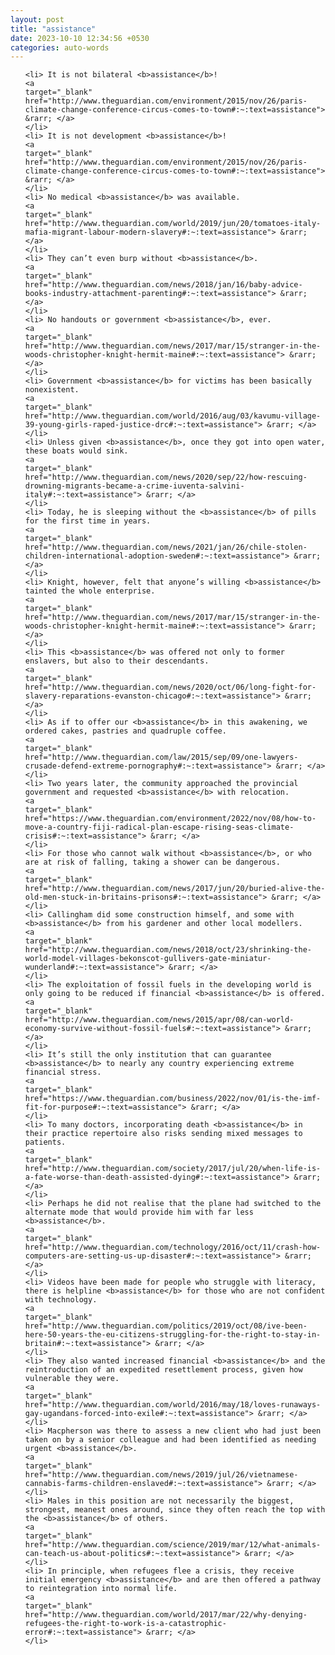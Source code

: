 ```yaml
---
layout: post
title: "assistance"
date: 2023-10-10 12:34:56 +0530
categories: auto-words
---
```

<ol>

    <li> It is not bilateral <b>assistance</b>!
    <a 
    target="_blank" 
    href="http://www.theguardian.com/environment/2015/nov/26/paris-climate-change-conference-circus-comes-to-town#:~:text=assistance"> &rarr; </a>
    </li>
    <li> It is not development <b>assistance</b>!
    <a 
    target="_blank" 
    href="http://www.theguardian.com/environment/2015/nov/26/paris-climate-change-conference-circus-comes-to-town#:~:text=assistance"> &rarr; </a>
    </li>
    <li> No medical <b>assistance</b> was available.
    <a 
    target="_blank" 
    href="http://www.theguardian.com/world/2019/jun/20/tomatoes-italy-mafia-migrant-labour-modern-slavery#:~:text=assistance"> &rarr; </a>
    </li>
    <li> They can’t even burp without <b>assistance</b>.
    <a 
    target="_blank" 
    href="http://www.theguardian.com/news/2018/jan/16/baby-advice-books-industry-attachment-parenting#:~:text=assistance"> &rarr; </a>
    </li>
    <li> No handouts or government <b>assistance</b>, ever.
    <a 
    target="_blank" 
    href="http://www.theguardian.com/news/2017/mar/15/stranger-in-the-woods-christopher-knight-hermit-maine#:~:text=assistance"> &rarr; </a>
    </li>
    <li> Government <b>assistance</b> for victims has been basically nonexistent.
    <a 
    target="_blank" 
    href="http://www.theguardian.com/world/2016/aug/03/kavumu-village-39-young-girls-raped-justice-drc#:~:text=assistance"> &rarr; </a>
    </li>
    <li> Unless given <b>assistance</b>, once they got into open water, these boats would sink.
    <a 
    target="_blank" 
    href="http://www.theguardian.com/news/2020/sep/22/how-rescuing-drowning-migrants-became-a-crime-iuventa-salvini-italy#:~:text=assistance"> &rarr; </a>
    </li>
    <li> Today, he is sleeping without the <b>assistance</b> of pills for the first time in years.
    <a 
    target="_blank" 
    href="http://www.theguardian.com/news/2021/jan/26/chile-stolen-children-international-adoption-sweden#:~:text=assistance"> &rarr; </a>
    </li>
    <li> Knight, however, felt that anyone’s willing <b>assistance</b> tainted the whole enterprise.
    <a 
    target="_blank" 
    href="http://www.theguardian.com/news/2017/mar/15/stranger-in-the-woods-christopher-knight-hermit-maine#:~:text=assistance"> &rarr; </a>
    </li>
    <li> This <b>assistance</b> was offered not only to former enslavers, but also to their descendants.
    <a 
    target="_blank" 
    href="http://www.theguardian.com/news/2020/oct/06/long-fight-for-slavery-reparations-evanston-chicago#:~:text=assistance"> &rarr; </a>
    </li>
    <li> As if to offer our <b>assistance</b> in this awakening, we ordered cakes, pastries and quadruple coffee.
    <a 
    target="_blank" 
    href="http://www.theguardian.com/law/2015/sep/09/one-lawyers-crusade-defend-extreme-pornography#:~:text=assistance"> &rarr; </a>
    </li>
    <li> Two years later, the community approached the provincial government and requested <b>assistance</b> with relocation.
    <a 
    target="_blank" 
    href="https://www.theguardian.com/environment/2022/nov/08/how-to-move-a-country-fiji-radical-plan-escape-rising-seas-climate-crisis#:~:text=assistance"> &rarr; </a>
    </li>
    <li> For those who cannot walk without <b>assistance</b>, or who are at risk of falling, taking a shower can be dangerous.
    <a 
    target="_blank" 
    href="http://www.theguardian.com/news/2017/jun/20/buried-alive-the-old-men-stuck-in-britains-prisons#:~:text=assistance"> &rarr; </a>
    </li>
    <li> Callingham did some construction himself, and some with <b>assistance</b> from his gardener and other local modellers.
    <a 
    target="_blank" 
    href="http://www.theguardian.com/news/2018/oct/23/shrinking-the-world-model-villages-bekonscot-gullivers-gate-miniatur-wunderland#:~:text=assistance"> &rarr; </a>
    </li>
    <li> The exploitation of fossil fuels in the developing world is only going to be reduced if financial <b>assistance</b> is offered.
    <a 
    target="_blank" 
    href="http://www.theguardian.com/news/2015/apr/08/can-world-economy-survive-without-fossil-fuels#:~:text=assistance"> &rarr; </a>
    </li>
    <li> It’s still the only institution that can guarantee <b>assistance</b> to nearly any country experiencing extreme financial stress.
    <a 
    target="_blank" 
    href="https://www.theguardian.com/business/2022/nov/01/is-the-imf-fit-for-purpose#:~:text=assistance"> &rarr; </a>
    </li>
    <li> To many doctors, incorporating death <b>assistance</b> in their practice repertoire also risks sending mixed messages to patients.
    <a 
    target="_blank" 
    href="http://www.theguardian.com/society/2017/jul/20/when-life-is-a-fate-worse-than-death-assisted-dying#:~:text=assistance"> &rarr; </a>
    </li>
    <li> Perhaps he did not realise that the plane had switched to the alternate mode that would provide him with far less <b>assistance</b>.
    <a 
    target="_blank" 
    href="http://www.theguardian.com/technology/2016/oct/11/crash-how-computers-are-setting-us-up-disaster#:~:text=assistance"> &rarr; </a>
    </li>
    <li> Videos have been made for people who struggle with literacy, there is helpline <b>assistance</b> for those who are not confident with technology.
    <a 
    target="_blank" 
    href="http://www.theguardian.com/politics/2019/oct/08/ive-been-here-50-years-the-eu-citizens-struggling-for-the-right-to-stay-in-britain#:~:text=assistance"> &rarr; </a>
    </li>
    <li> They also wanted increased financial <b>assistance</b> and the reintroduction of an expedited resettlement process, given how vulnerable they were.
    <a 
    target="_blank" 
    href="http://www.theguardian.com/world/2016/may/18/loves-runaways-gay-ugandans-forced-into-exile#:~:text=assistance"> &rarr; </a>
    </li>
    <li> Macpherson was there to assess a new client who had just been taken on by a senior colleague and had been identified as needing urgent <b>assistance</b>.
    <a 
    target="_blank" 
    href="http://www.theguardian.com/news/2019/jul/26/vietnamese-cannabis-farms-children-enslaved#:~:text=assistance"> &rarr; </a>
    </li>
    <li> Males in this position are not necessarily the biggest, strongest, meanest ones around, since they often reach the top with the <b>assistance</b> of others.
    <a 
    target="_blank" 
    href="http://www.theguardian.com/science/2019/mar/12/what-animals-can-teach-us-about-politics#:~:text=assistance"> &rarr; </a>
    </li>
    <li> In principle, when refugees flee a crisis, they receive initial emergency <b>assistance</b> and are then offered a pathway to reintegration into normal life.
    <a 
    target="_blank" 
    href="http://www.theguardian.com/world/2017/mar/22/why-denying-refugees-the-right-to-work-is-a-catastrophic-error#:~:text=assistance"> &rarr; </a>
    </li>